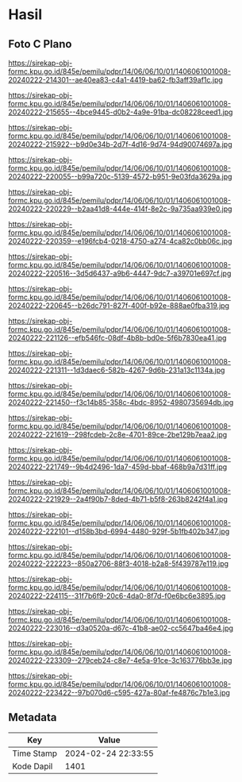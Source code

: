 # Hasil

## Foto C Plano

https://sirekap-obj-formc.kpu.go.id/845e/pemilu/pdpr/14/06/06/10/01/1406061001008-20240222-214301--ae40ea83-c4a1-4419-ba62-fb3aff39af1c.jpg

https://sirekap-obj-formc.kpu.go.id/845e/pemilu/pdpr/14/06/06/10/01/1406061001008-20240222-215655--4bce9445-d0b2-4a9e-91ba-dc08228ceed1.jpg

https://sirekap-obj-formc.kpu.go.id/845e/pemilu/pdpr/14/06/06/10/01/1406061001008-20240222-215922--b9d0e34b-2d7f-4d16-9d74-94d90074697a.jpg

https://sirekap-obj-formc.kpu.go.id/845e/pemilu/pdpr/14/06/06/10/01/1406061001008-20240222-220055--b99a720c-5139-4572-b951-9e03fda3629a.jpg

https://sirekap-obj-formc.kpu.go.id/845e/pemilu/pdpr/14/06/06/10/01/1406061001008-20240222-220229--b2aa41d8-444e-414f-8e2c-9a735aa939e0.jpg

https://sirekap-obj-formc.kpu.go.id/845e/pemilu/pdpr/14/06/06/10/01/1406061001008-20240222-220359--e196fcb4-0218-4750-a274-4ca82c0bb06c.jpg

https://sirekap-obj-formc.kpu.go.id/845e/pemilu/pdpr/14/06/06/10/01/1406061001008-20240222-220516--3d5d6437-a9b6-4447-9dc7-a39701e697cf.jpg

https://sirekap-obj-formc.kpu.go.id/845e/pemilu/pdpr/14/06/06/10/01/1406061001008-20240222-220645--b26dc791-827f-400f-b92e-888ae0fba319.jpg

https://sirekap-obj-formc.kpu.go.id/845e/pemilu/pdpr/14/06/06/10/01/1406061001008-20240222-221126--efb546fc-08df-4b8b-bd0e-5f6b7830ea41.jpg

https://sirekap-obj-formc.kpu.go.id/845e/pemilu/pdpr/14/06/06/10/01/1406061001008-20240222-221311--1d3daec6-582b-4267-9d6b-231a13c1134a.jpg

https://sirekap-obj-formc.kpu.go.id/845e/pemilu/pdpr/14/06/06/10/01/1406061001008-20240222-221450--f3c14b85-358c-4bdc-8952-4980735694db.jpg

https://sirekap-obj-formc.kpu.go.id/845e/pemilu/pdpr/14/06/06/10/01/1406061001008-20240222-221619--298fcdeb-2c8e-4701-89ce-2be129b7eaa2.jpg

https://sirekap-obj-formc.kpu.go.id/845e/pemilu/pdpr/14/06/06/10/01/1406061001008-20240222-221749--9b4d2496-1da7-459d-bbaf-468b9a7d31ff.jpg

https://sirekap-obj-formc.kpu.go.id/845e/pemilu/pdpr/14/06/06/10/01/1406061001008-20240222-221929--2a4f90b7-8ded-4b71-b5f8-263b8242f4a1.jpg

https://sirekap-obj-formc.kpu.go.id/845e/pemilu/pdpr/14/06/06/10/01/1406061001008-20240222-222101--d158b3bd-6994-4480-929f-5b1fb402b347.jpg

https://sirekap-obj-formc.kpu.go.id/845e/pemilu/pdpr/14/06/06/10/01/1406061001008-20240222-222223--850a2706-88f3-4018-b2a8-5f439787e119.jpg

https://sirekap-obj-formc.kpu.go.id/845e/pemilu/pdpr/14/06/06/10/01/1406061001008-20240222-224115--31f7b6f9-20c6-4da0-8f7d-f0e6bc6e3895.jpg

https://sirekap-obj-formc.kpu.go.id/845e/pemilu/pdpr/14/06/06/10/01/1406061001008-20240222-223016--d3a0520a-d67c-41b8-ae02-cc5647ba46e4.jpg

https://sirekap-obj-formc.kpu.go.id/845e/pemilu/pdpr/14/06/06/10/01/1406061001008-20240222-223309--279ceb24-c8e7-4e5a-91ce-3c163776bb3e.jpg

https://sirekap-obj-formc.kpu.go.id/845e/pemilu/pdpr/14/06/06/10/01/1406061001008-20240222-223422--97b070d6-c595-427a-80af-fe4876c7b1e3.jpg


## Metadata

| Key        | Value               |
| ---------- | ------------------- |
| Time Stamp | 2024-02-24 22:33:55 |
| Kode Dapil | 1401                |



